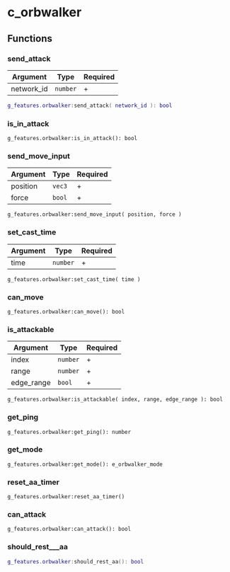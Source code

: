 # c\_orbwalker

## Functions

### send\_attack

| Argument    | Type     | Required |
| ----------- | -------- | -------- |
| network\_id | `number` | +        |

```lua
g_features.orbwalker:send_attack( network_id ): bool
```

### is\_in\_attack

```
g_features.orbwalker:is_in_attack(): bool
```

### send\_move\_input

| Argument | Type   | Required |
| -------- | ------ | -------- |
| position | `vec3` | +        |
| force    | `bool` | +        |

```
g_features.orbwalker:send_move_input( position, force )
```

### set\_cast\_time

| Argument | Type     | Required |
| -------- | -------- | -------- |
| time     | `number` | +        |

```
g_features.orbwalker:set_cast_time( time )
```

### can\_move

```
g_features.orbwalker:can_move(): bool
```

### is\_attackable

| Argument    | Type     | Required |
| ----------- | -------- | -------- |
| index       | `number` | +        |
| range       | `number` | +        |
| edge\_range | `bool`   | +        |

```
g_features.orbwalker:is_attackable( index, range, edge_range ): bool
```

### get\_ping

```
g_features.orbwalker:get_ping(): number
```

### get\_mode

```
g_features.orbwalker:get_mode(): e_orbwalker_mode
```

### reset\_aa\_timer

```
g_features.orbwalker:reset_aa_timer()
```

### can\_attack

```
g_features.orbwalker:can_attack(): bool
```

### should\_rest_\__aa

```lua
g_features.orbwalker:should_rest_aa(): bool
```
